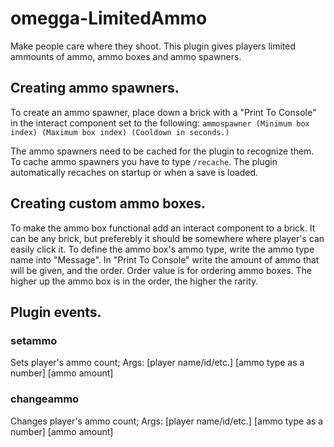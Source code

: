 # omegga-LimitedAmmo
Make people care where they shoot.
This plugin gives players limited ammounts of ammo, ammo boxes and ammo spawners.

## Creating ammo spawners.
To create an ammo spawner, place down a brick with a "Print To Console" in the interact component set to the following:
`ammospawner (Minimum box index) (Maximum box index) (Cooldown in seconds.)`

The ammo spawners need to be cached for the plugin to recognize them.
To cache ammo spawners you have to type `/recache`.
The plugin automatically recaches on startup or when a save is loaded.

## Creating custom ammo boxes.
To make the ammo box functional add an interact component to a brick. It can be any brick, but preferebly it should be somewhere where player's can easily click it.
To define the ammo box's ammo type, write the ammo type name into "Message".
In "Print To Console" write the amount of ammo that will be given, and the order.
Order value is for ordering ammo boxes. The higher up the ammo box is in the order, the higher the rarity.

## Plugin events.
### setammo

Sets player's ammo count;
Args:
[player name/id/etc.] [ammo type as a number] [ammo amount]

### changeammo

Changes player's ammo count;
Args:
[player name/id/etc.] [ammo type as a number] [ammo amount]

